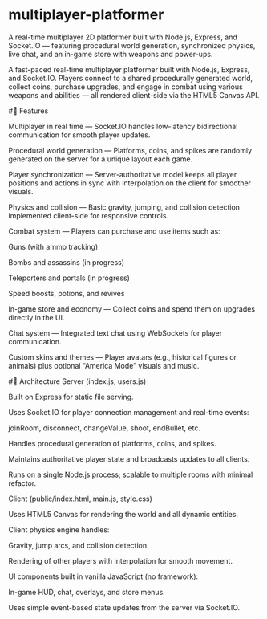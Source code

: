 # multiplayer-platformer
A real-time multiplayer 2D platformer built with Node.js, Express, and Socket.IO — featuring procedural world generation, synchronized physics, live chat, and an in-game store with weapons and power-ups.

A fast-paced real-time multiplayer platformer built with Node.js, Express, and Socket.IO.
Players connect to a shared procedurally generated world, collect coins, purchase upgrades, and engage in combat using various weapons and abilities — all rendered client-side via the HTML5 Canvas API.

#🚀 Features

Multiplayer in real time — Socket.IO handles low-latency bidirectional communication for smooth player updates.

Procedural world generation — Platforms, coins, and spikes are randomly generated on the server for a unique layout each game.

Player synchronization — Server-authoritative model keeps all player positions and actions in sync with interpolation on the client for smoother visuals.

Physics and collision — Basic gravity, jumping, and collision detection implemented client-side for responsive controls.

Combat system — Players can purchase and use items such as:

Guns (with ammo tracking)

Bombs and assassins (in progress)

Teleporters and portals (in progress)

Speed boosts, potions, and revives

In-game store and economy — Collect coins and spend them on upgrades directly in the UI.

Chat system — Integrated text chat using WebSockets for player communication.

Custom skins and themes — Player avatars (e.g., historical figures or animals) plus optional “America Mode” visuals and music.

#🧩 Architecture
Server (index.js, users.js)

Built on Express for static file serving.

Uses Socket.IO for player connection management and real-time events:

joinRoom, disconnect, changeValue, shoot, endBullet, etc.

Handles procedural generation of platforms, coins, and spikes.

Maintains authoritative player state and broadcasts updates to all clients.

Runs on a single Node.js process; scalable to multiple rooms with minimal refactor.

Client (public/index.html, main.js, style.css)

Uses HTML5 Canvas for rendering the world and all dynamic entities.

Client physics engine handles:

Gravity, jump arcs, and collision detection.

Rendering of other players with interpolation for smooth movement.

UI components built in vanilla JavaScript (no framework):

In-game HUD, chat, overlays, and store menus.

Uses simple event-based state updates from the server via Socket.IO.
